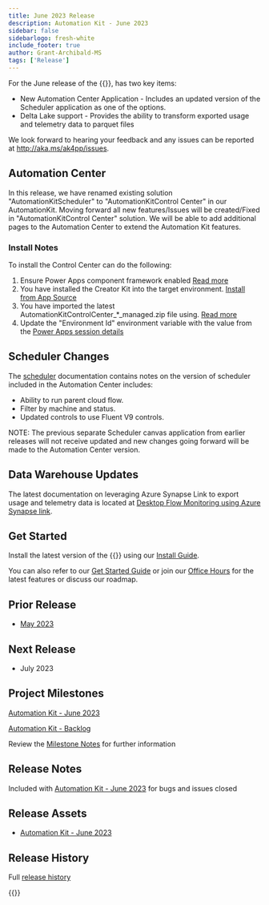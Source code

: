 ```yaml
---
title: June 2023 Release
description: Automation Kit - June 2023
sidebar: false
sidebarlogo: fresh-white
include_footer: true
author: Grant-Archibald-MS
tags: ['Release']
---
```


For the June release of the {{<product-name>}}, has two key items:

- New Automation Center Application - Includes an updated version of the Scheduler application as one of the options.
- Delta Lake support - Provides the ability to transform exported usage and telemetry data to parquet files

We look forward to hearing your feedback and any issues can be reported at http://aka.ms/ak4pp/issues.

## Automation Center

In this release, we have renamed existing solution "AutomationKitScheduler" to "AutomationKitControl Center" in our AutomationKit. Moving forward all new features/Issues will be created/Fixed in "AutomationKitControl Center" solution. We will be able to add additional pages to the Automation Center to extend the Automation Kit features.

### Install Notes

To install the Control Center can do the following:

1. Ensure Power Apps component framework enabled <a href="https://learn.microsoft.com/power-apps/developer/component-framework/component-framework-for-canvas-apps#enable-the-power-apps-component-framework-feature" target="_blank">Read more</a>
2. You have installed the Creator Kit into the target environment. <a href="https://appsource.microsoft.com/product/dynamics-365/microsoftpowercatarch.creatorkit1" target="_blank">Install from App Source</a>
3. You have imported the latest AutomationKitControlCenter_*_managed.zip file using. <a href='https://learn.microsoft.com/power-apps/maker/data-platform/import-update-export-solutions' target="_blank">Read more</a>
4. Update the "Environment Id" environment variable with the value from the [Power Apps session details](https://learn.microsoft.com/power-apps/maker/canvas-apps/get-sessionid)

## Scheduler Changes

The [scheduler](/features/scheduler) documentation contains notes on the version of scheduler included in the Automation Center includes:

- Ability to run parent cloud flow.
- Filter by machine and status.
- Updated controls to use Fluent V9 controls.

NOTE: The previous separate Scheduler canvas application from earlier releases will not receive updated and new changes going forward will be made to the Automation Center version.

## Data Warehouse Updates

The latest documentation on leveraging Azure Synapse Link to export usage and telemetry data is located at [Desktop Flow Monitoring using Azure Synapse link](https://github.com/microsoft/powercat-automation-kit/tree/main/AutomationKit_Flow_BYODL).

## Get Started

Install the latest version of the {{<product-name>}} using our [Install Guide](/get-started/install).

You can also refer to our [Get Started Guide](/get-started) or join our [Office Hours](/office-hours) for the latest features or discuss our roadmap.

## Prior Release

- [May 2023](/releases/may-2023)

## Next Release

- July 2023

## Project Milestones

[Automation Kit - June 2023](https://github.com/orgs/microsoft/projects/486/views/13)

[Automation Kit - Backlog](https://github.com/orgs/microsoft/projects/486/views/1)

Review the [Milestone Notes](/releases/milestones) for further information

## Release Notes

Included with [Automation Kit - June 2023](https://github.com/microsoft/powercat-automation-kit/releases/tag/AutomationKit-June2023) for bugs and issues closed

## Release Assets

- [Automation Kit - June 2023](https://github.com/microsoft/powercat-automation-kit/releases/tag/AutomationKit-June2023)

## Release History

Full [release history](/releases)

{{<questions name="/content/en-us/releases/june-2023.json" completed="Thank you for providing feedback" showNavigationButtons=false />}}